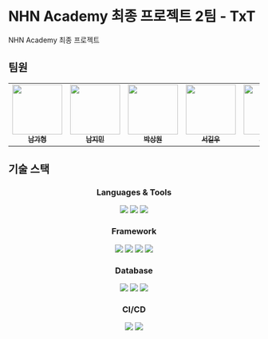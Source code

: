 # NHN Academy 최종 프로젝트 2팀 - TxT
NHN Academy 최종 프로젝트


## 팀원

<table>
  <tbody>
    <tr>
      <td align="center"><a href="https://github.com/GaHyoung"><img src="https://avatars.githubusercontent.com/u/140566942?s=96&v=4"width="100px;" alt=""/><br /><sub><b>남가형</b></sub></a><br /></td>
      <td align="center"><a href="https://github.com/woooyas"><img src="https://avatars.githubusercontent.com/u/99152474?v=4" width="100px;" alt=""/><br /><sub><b>남지민</b></sub></a><br /></td>
      <td align="center"><a href="https://github.com/pass0210"><img src="https://avatars.githubusercontent.com/u/87704860?v=4" width="100px;" alt=""/><br /><sub><b>박상원</b></sub></a><br /></td>
      <td align="center"><a href="https://github.com/GGilook"><img src="https://avatars.githubusercontent.com/u/92835879?v=4" width="100px;" alt=""/><br /><sub><b>서길우</b></sub></a><br /></td>
      <td align="center"><a href="https://github.com/jongsikk"><img src="https://avatars.githubusercontent.com/u/161236047?v=4" width="100px;" alt=""/><br /><sub><b>윤종식</b></sub></a><br /></td>
      <td align="center"><a href="https://github.com/joohyeon98"><img src="https://avatars.githubusercontent.com/u/80081712?v=4" width="100px;" alt=""/><br /><sub><b>이주현</b></sub></a><br /></td>
      <td align="center"><a href="https://github.com/halo-eunsu"><img src="https://avatars.githubusercontent.com/u/99951904?v=4" width="100px;" alt=""/><br /><sub><b>정은수</b></sub></a><br /></td>
      <td align="center"><a href="https://github.com/jjunho50"><img src="https://avatars.githubusercontent.com/u/44630047?v=4" width="100px;" alt=""/><br /><sub><b>정준호</b></sub></a><br /></td>
    </tr>
  </tbody>
</table>

## 기술 스택

<div align="center">
  <h3 align="center"> Languages & Tools </h3>
  <img src="https://img.shields.io/badge/Java-ED8B00?style=for-the-badge&logo=openjdk&logoColor=white"/> <img src="https://img.shields.io/badge/HTML5-E34F26?style=for-the-badge&logo=html5&logoColor=white"/> <img src="https://img.shields.io/badge/CSS3-1572B6?style=for-the-badge&logo=css3&logoColor=white"/> 
</div>

<div align="center">
<h3 align="center"> Framework </h3>
<img src="https://img.shields.io/badge/Spring-6DB33F?style=for-the-badge&logo=spring&logoColor=white"/> <img src="https://img.shields.io/badge/Spring_Boot-F2F4F9?style=for-the-badge&logo=spring-boot"/> <img src="https://img.shields.io/badge/Spring_Security-6DB33F?style=for-the-badge&logo=Spring-Security&logoColor=white"/> <img src="https://img.shields.io/badge/Eureka-22ADF6?style=for-the-badge&logo=Spring&logoColor=white"/>
</div>

<div align="center">
  <h3 align="center"> Database </h3>
  <img src="https://img.shields.io/badge/MySQL-005C84?style=for-the-badge&logo=mysql&logoColor=white"/> <img src="https://img.shields.io/badge/redis-%23DD0031.svg?&style=for-the-badge&logo=redis&logoColor=white"/> <img src="https://img.shields.io/badge/InfluxDB-22ADF6?style=for-the-badge&logo=InfluxDB&logoColor=white"/>
</div>

<div align="center">
  <h3 align="center"> CI/CD </h3>
<img src="https://img.shields.io/badge/Sonarqube-5190cf?style=for-the-badge&logo=sonarqube&logoColor=white"/> <img src="https://img.shields.io/badge/Jenkins-D24939?style=for-the-badge&logo=Jenkins&logoColor=white"/>
</div>


